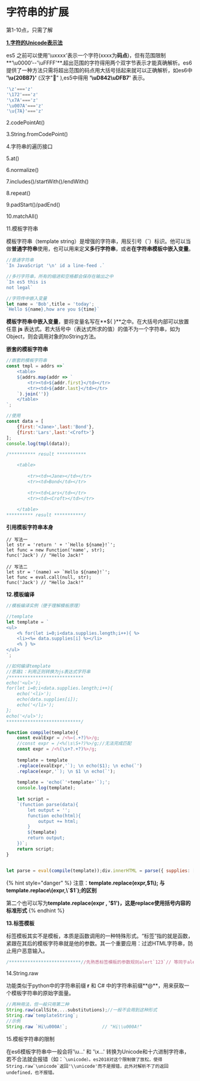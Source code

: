 # 字符串的扩展

第1-10点，只需了解

[**1.字符的Unicode表示法**](http://es6.ruanyifeng.com/#docs/string#%E5%AD%97%E7%AC%A6%E7%9A%84-Unicode-%E8%A1%A8%E7%A4%BA%E6%B3%95)

es5 之前可以使用'\uxxxx'表示一个字符\(xxxx为**码点**\)，但有范围限制**‘\u0000’--'\uFFFF'**.超出范围的字符得用两个双字节表示才能真确解析。es6提供了一种方法只需将超出范围的码点用大括号括起来就可以正确解析，如es6中 **'\u{20BB7}'** \(汉字"𐮷" \),es5中得用 **'\uD842\uDFB7'** 表示。

```javascript
'\z'==='z'
'\172'==='z'
'\x7A'==='z'
'\u007A'==='z'
'\u{7A}'==='z'
```

2.codePointAt\(\)

3.String.fromCodePoint\(\)

4.字符串的遍历接口

5.at\(\)

6.normalize\(\)

7.includes\(\)/startWith\(\)/endWith\(\)

8.repeat\(\)

9.padStart\(\)/padEnd\(\)

10.matchAll\(\)

11.模板字符串

模板字符串（template string）是增强的字符串，用反引号（**\`**）标识。他可以当做**普通字符串**使用，也可以用来定**义多行字符串**，或者**在字符串模板中嵌入变量**。

```javascript
//普通字符串
`In JavaScript '\n' id a line-feed .`

//多行字符串，所有的缩进和空格都会保存在输出之中
`In es5 this is 
not legal`

//字符传中嵌入变量
let name = 'Bob',title = 'today';
`Hello ${name},how are you ${time}`  


```

**模板字符串中嵌入变量**，要将变量名写在**${ }**之中。在大括号内部可以放置任意 **js** 表达式。若大括号中（表达式所求的值）的值不为一个字符串，如为Object，则会调用对象的toString方法。

**嵌套的模板字符串**

```javascript
//嵌套的模板字符串
const tmpl = addrs =>`
    <table>
    ${addrs.map(addr => `
        <tr><td>${addr.first}</td></tr>
        <tr><td>${addr.last}</td></tr>
    `).join('')}
    </table>
`;

//使用
const data = [
    {first:'<Jane>',last:'Bond'},
    {first:'Lars',last:'<Croft>'}
];
console.log(tmpl(data));

/********** result ***********

    <table>
    
        <tr><td><Jane></td></tr>
        <tr><td>Bond</td></tr>
    
        <tr><td>Lars</td></tr>
        <tr><td><Croft></td></tr>
    
    </table>
********** result ***********/
```

**引用模板字符串本身**

```text
// 写法一
let str = 'return ' + '`Hello ${name}!`';
let func = new Function('name', str);
func('Jack') // "Hello Jack!"

// 写法二
let str = '(name) => `Hello ${name}!`';
let func = eval.call(null, str);
func('Jack') // "Hello Jack!"
```

**12.模板编译**

```javascript
//模板编译实例（便于理解模板原理）

//template
let template = `
<ul>
    <% for(let i=0;i<data.supplies.length;i++){ %>
    <li><%= data.supplies[i] %></li>
    <% } %>
</ul>
`;

//如何编译template
//思路1：利用正则转换为js表达式字符串
/****************************
echo('<ul>');
for(let i=0;i<data.supplies.length;i++){
    echo('<li>');
    echo(data.supplies[i]);
    echo('</li>');
};
echo('</ul>');
****************************/

function compile(template){
    const evalExpr = /<%=(.+?)%>/g;
    //const expr = /<%(\s\S+?)%>/g;//无法完成匹配
    const expr = /<%(\s+?.+?)%>/g;
    
    template = template
    .replace(evalExpr,'`); \n echo($1); \n echo(`')
    .replace(expr,'`); \n $1 \n echo(`');
    
    template = 'echo(`'+template+'`);';
    console.log(template);
    
    let script =
    `(function parse(data){
        let output = '';
        function echo(html){
            output += html;
        }
        ${template}
        return output;
    })`;
    return script;
}


let parse = eval(compile(template));div.innerHTML = parse({ supplies: [ "broom", "mop", "cleaner" ] });
```

{% hint style="danger" %}
注意：**template.replace\(expr,$1\);  与  template.replace\(expr,\`$1\`\);的区别**

第二个也可以写为**template.replace\(expr , '$1'\)，这是replace使用括号内容的标准形式**
{% endhint %}

**13.标签模板**

标签模板其实不是模板，本质是函数调用的一种特殊形式。“标签”指的就是函数，紧跟在其后的模板字符串就是他的参数。其一个重要应用：过滤HTML字符串，防止用户恶意输入。

```javascript
/***************************//先熟悉标签模板的参数规则alert`123`// 等同于alert(123)----------------------------let a = 5;let b = 10;tag`Hello ${ a + b } world ${ a * b }`;// 等同于tag(['Hello ', ' world ', ''], 15, 50);***************************/let message =  SaferHTML`<p>${sender} has sent you a message.</p>`;function SaferHTML(templateData) {  let s = templateData[0];  for (let i = 1; i < arguments.length; i++) {    let arg = String(arguments[i]);    // Escape special characters in the substitution.    s += arg.replace(/&/g, "&amp;")            .replace(/</g, "&lt;")            .replace(/>/g, "&gt;");    // Don't escape special characters in the template.    s += templateData[i];  }  return s;}
```

14.String.raw

功能类似于python中的字符串前缀 **r** 和 C\# 中的字符串前缀**@**，用来获取一个模板字符串的原始字面量。

```javascript
//两种用法，但一般只用第二种
String.raw(callSite,...substitutions);//一般不会用到这种形式
String.raw`templateString`;
//示例
String.raw `Hi\u000A!`;             // "Hi\\u000A!"
```

15.模板字符串的限制

在es6模板字符串中一般会将'\u...' 和 '\x...' 转换为Unicode和十六进制字符串，若不合法就会报错（如：\```\unicode）。es2018对这个限制做了放松，使得String.raw`\unicode`返回'\\unicode'而不是报错，此外对解析不了的返回undefined，也不报错。``



